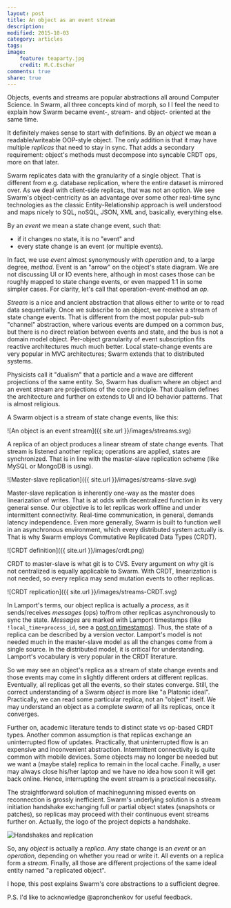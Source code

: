 ```yaml
---
layout: post
title: An object as an event stream
description:
modified: 2015-10-03
category: articles
tags:
image:
    feature: teaparty.jpg
    credit: M.C.Escher
comments: true
share: true
---
```


Objects, events and streams are popular abstractions all around Computer Science. In Swarm, all three concepts kind of morph, so I I feel the need to explain how Swarm became event-, stream- and object- oriented at the same time.

It definitely makes sense to start with definitions. By an *object* we mean a readable/writeable OOP-style object. The only addition is that it may have multiple *replicas* that need to stay in sync.  That adds a secondary requirement: object's methods must decompose into syncable CRDT ops, more on that later.

Swarm replicates data with the granularity of a single object. That is different from e.g. database replication, where the entire dataset is mirrored over. As we deal with client-side replicas, that was not an option. We see Swarm's object-centricity as an advantage over some other real-time sync technologies as the classic Entity-Relationship approach is well understood and maps nicely to SQL, noSQL, JSON, XML and, basically, everything else.

By an *event* we mean a state change event, such that:

* if it changes no state, it is no "event" and
* every state change is an event (or multiple events).

In fact, we use *event* almost synonymously with *operation* and, to a large degree, *method*. Event is an "arrow" on the object's state diagram. We are not discussing UI or IO events here, although in most cases those can be roughly mapped to state change events, or even mapped 1:1 in some simpler cases.
For clarity, let's call that operation-event-method an *op*.

*Stream* is a nice and ancient abstraction that allows either to write or to read data sequentially. Once we subscribe to an object, we receive a stream of state change events. That is different from the most popular pub-sub "channel" abstraction, where various events are dumped on a common *bus*, but there is no direct relation between events and state, and the bus is not a domain model object. Per-object granularity of event subscription fits reactive architectures much much better. Local state-change events are very popular in MVC architectures; Swarm extends that to distributed systems.

Physicists call it "dualism" that a particle and a wave are different projections of the same entity. So, Swarm has dualism where an object and an event stream are projections of the core principle. That dualism defines the architecture and further on extends to UI and IO behavior patterns. That is almost religious.

<script src="https://gist.github.com/gritzko/33d32560d97f4dd66af5.js"></script>

A Swarm object is a stream of state change events, like this:

![An object is an event stream]({{ site.url }}/images/streams.svg)

A replica of an object produces a linear stream of state change events. That stream is listened another replica; operations are applied, states are synchronized. That is in line with the master-slave replication scheme (like MySQL or MongoDB is using).

![Master-slave replication]({{ site.url }}/images/streams-slave.svg)

Master-slave replication is inherently one-way as the master does linearization of writes. That is at odds with decentralized function in its very general sense.
Our objective is to let replicas work offline and under intermittent connectivity. Real-time communication, in general, demands latency independence. Even more generally, Swarm is built to function well in an asynchronous environment, which every distributed system actually is. That is why Swarm employs Commutative Replicated Data Types (CRDT).

![CRDT definition]({{ site.url }}/images/crdt.png)

CRDT to master-slave is what git is to CVS. Every argument on why git is not centralized is equally applicable to Swarm.
With CRDT, linearization is not needed, so every replica may send mutation events to other replicas.

![CRDT replication]({{ site.url }}/images/streams-CRDT.svg)

In Lamport's terms, our object replica is actually a *process*, as it sends/receives *messages* (ops) to/from other replicas asynchronously to sync the state. *Messages* are marked with Lamport timestamps (like `!local_time+process_id`, see a [post on timestamps][lamport]). Thus, the state of a replica can be described by a version vector. Lamport's model is not needed much in the master-slave model as all the changes come from a single source. In the distributed model, it is critical for understanding. Lamport's vocabulary is very popular in the CRDT literature.

[lamport]: http://swarmjs.github.io/articles/lamport/

So we may see an object's replica as a stream of state change events and those events may come in slightly different orders at different replicas. Eventually, all replicas get all the events, so their states converge. Still, the correct understanding of a Swarm *object* is more like "a Platonic ideal". Practically, we can read some particular replica, not an "object" itself. We may understand an object as a complete *swarm* of all its replicas, once it converges.

Further on, academic literature tends to distinct state vs op-based CRDT types. Another common assumption is that replicas exchange an uninterrupted flow of updates. Practically, that uninterrupted flow is an expensive and inconvenient abstraction. Intermittent connectivity is quite common with mobile devices. Some objects may no longer be needed but we want a (maybe stale) replica to remain in the local cache. Finally, a user may always close his/her laptop and we have no idea how soon it will get back online. Hence, interrupting the event stream is a practical necessity.

The straightforward solution of machinegunning missed events on reconnection is grossly inefficient. Swarm's underlying solution is a stream initiation handshake exchanging full or partial object states (snapshots or patches), so replicas may proceed with their continuous event streams further on. Actually, the logo of the project depicts a handshake.

![Handshakes and replication]({{site.url}}/images/streams-gaps.svg)

So, any *object* is actually a *replica*. Any state change is an *event* or an *operation*, depending on whether you read or write it. All events on a replica form a *stream*. Finally, all those are different projections of the same ideal entity named "a replicated object".

I hope, this post explains Swarm's core abstractions to a  sufficient degree.

P.S. I'd like to acknowledge @apronchenkov for useful feedback.
